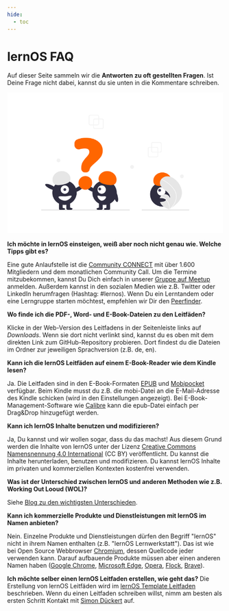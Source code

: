```yaml
---
hide:
  - toc
---
```

<style>
  .md-content__button {
    display: none;
  }
</style>
# lernOS FAQ
Auf dieser Seite sammeln wir die **Antworten zu oft gestellten Fragen**. Ist Deine Frage nicht dabei, kannst du sie unten in die Kommentare schreiben.

![Figuren mit Fragezeichen](./images/undraw_Faq_re_31cw.png)

**Ich möchte in lernOS einsteigen, weiß aber noch nicht genau wie. Welche Tipps gibt es?**

Eine gute Anlaufstelle ist die [Community CONNECT](https://community.cogneon.de) mit über 1.600 Mitgliedern und dem monatlichen Community Call. Um die Termine mitzubekommen, kannst Du Dich einfach in unserer [Gruppe auf Meetup](https://www.meetup.com/lernos-connect/) anmelden. Außerdem kannst in den sozialen Medien wie z.B. Twitter oder LinkedIn herumfragen (Hashtag: #lernos). Wenn Du ein Lerntandem oder eine Lerngruppe starten möchtest, empfehlen wir Dir den [Peerfinder](https://web.peerfinder.app/).

**Wo finde ich die PDF-, Word- und E-Book-Dateien zu den Leitfäden?**

Klicke in der Web-Version des Leitfadens in der Seitenleiste links auf *Downloads*. Wenn sie dort nicht verlinkt sind, kannst du es oben mit dem direkten Link zum GitHub-Repository probieren. Dort findest du die Dateien im Ordner zur jeweiligen Sprachversion (z.B. de, en).

**Kann ich die lernOS Leitfäden auf einem E-Book-Reader wie dem Kindle lesen?**

Ja. Die Leitfaden sind in den E-Book-Formaten [EPUB](https://de.wikipedia.org/wiki/EPUB) und [Mobipocket](https://de.wikipedia.org/wiki/Mobipocket) verfügbar. Beim Kindle musst du z.B. die mobi-Datei an die E-Mail-Adresse des Kindle schicken (wird in den Einstellungen angezeigt). Bei E-Book-Management-Software wie [Calibre](https://calibre-ebook.com/) kann die epub-Datei einfach per Drag&Drop hinzugefügt werden.

**Kann ich lernOS Inhalte benutzen und modifizieren?**

Ja, Du kannst und wir wollen sogar, dass du das machst! Aus diesem Grund werden die Inhalte von lernOS unter der Lizenz [Creative Commons Namensnennung 4.0 International](https://creativecommons.org/licenses/by/4.0/deed.de) (CC BY) veröffentlicht. Du kannst die Inhalte herunterladen, benutzen und modifizieren. Du kannst lernOS Inhalte im privaten und kommerziellen Kontexten kostenfrei verwenden.

**Was ist der Unterschied zwischen lernOS und anderen Methoden wie z.B. Working Out Looud (WOL)?**

Siehe [Blog zu den wichtigsten Unterschieden](https://cogneon.de/2019/07/13/di3-13-wichtigsten-unterschiede-zwischen-lernos-und-wol/).

**Kann ich kommerzielle Produkte und Dienstleistungen mit lernOS im Namen anbieten?**

Nein. Einzelne Produkte und Dienstleistungen dürfen den Begriff "lernOS" nicht in ihrem Namen enthalten (z.B. "lernOS Lernwerkstatt"). Das ist wie bei Open Source Webbrowser [Chromium](https://www.chromium.org/Home), dessen Quellcode jeder verwenden kann. Darauf aufbauende Produkte müssen aber einen anderen Namen haben ([Google Chrome](https://de.wikipedia.org/wiki/Google_Chrome), [Microsoft Edge](https://de.wikipedia.org/wiki/Microsoft_Edge), [Opera](https://de.wikipedia.org/wiki/Opera_(Browser)), [Flock](https://de.wikipedia.org/wiki/Flock_(Browser)), [Brave](https://de.wikipedia.org/wiki/Brave_(Browser))).

**Ich möchte selber einen lernOS Leitfaden erstellen, wie geht das?**
Die Erstellung von lernOS Leitfäden wird im [lernOS Template Leitfaden](https://cogneon.github.io/lernos-template/de/) beschrieben. Wenn du einen Leitfaden schreiben willst, nimm am besten als ersten Schritt Kontakt mit [Simon Dückert](https://www.linkedin.com/in/simondueckert/) auf.

